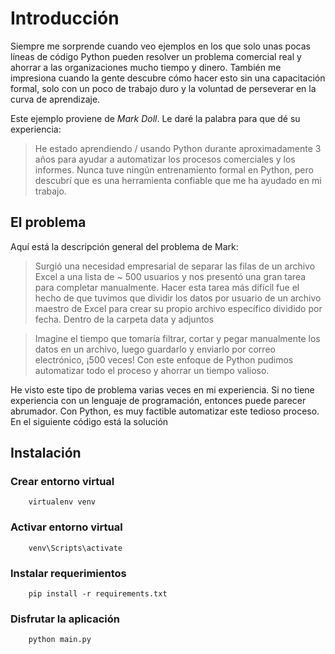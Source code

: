 # Introducción

<p>Siempre me sorprende cuando veo ejemplos en los que solo unas pocas líneas de código Python pueden resolver un problema comercial real y ahorrar a las organizaciones mucho tiempo y dinero. También me impresiona cuando la gente descubre cómo hacer esto sin una capacitación formal, solo con un poco de trabajo duro y la voluntad de perseverar en la curva de aprendizaje.</p>

<p>Este ejemplo proviene de <i>Mark Doll</i>. Le daré la palabra para que dé su experiencia:</p>

<blockquote>He estado aprendiendo / usando Python durante aproximadamente 3 años para ayudar a automatizar los procesos comerciales y los informes. Nunca tuve ningún entrenamiento formal en Python, pero descubrí que es una herramienta confiable que me ha ayudado en mi trabajo.</blockquote>

## El problema

<p>Aquí está la descripción general del problema de Mark:</p>

<blockquote>Surgió una necesidad empresarial de separar las filas de un archivo Excel a una lista de ~ 500 usuarios y nos presentó una gran tarea para completar manualmente. Hacer esta tarea más difícil fue el hecho de que tuvimos que dividir los datos por usuario de un archivo maestro de Excel para crear su propio archivo específico dividido por fecha. Dentro de la carpeta data y adjuntos</blockquote>

<blockquote>Imagine el tiempo que tomaría filtrar, cortar y pegar manualmente los datos en un archivo, luego guardarlo y enviarlo por correo electrónico, ¡500 veces! Con este enfoque de Python pudimos automatizar todo el proceso y ahorrar un tiempo valioso.</blockquote>

<p>He visto este tipo de problema varias veces en mi experiencia. Si no tiene experiencia con un lenguaje de programación, entonces puede parecer abrumador. Con Python, es muy factible automatizar este tedioso proceso. En el siguiente código está la solución</p>

## Instalación

### Crear entorno virtual

```
    virtualenv venv
```

### Activar entorno virtual

```
    venv\Scripts\activate
```

### Instalar requerimientos

```
    pip install -r requirements.txt
```

### Disfrutar la aplicación

```
    python main.py
```
